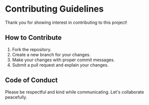 # Contributing Guidelines

Thank you for showing interest in contributing to this project!

## How to Contribute

1. Fork the repository.
2. Create a new branch for your changes.
3. Make your changes with proper commit messages.
4. Submit a pull request and explain your changes.

## Code of Conduct

Please be respectful and kind while communicating. Let's collaborate peacefully.
